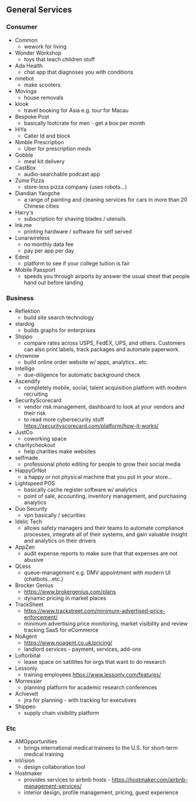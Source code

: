## General Services

### Consumer
* Common
	* wework for living
* Wonder Workshop
	* toys that teach children stuff
* Ada Health
	* chat app that diagnoses you with conditions 
* ninebot
	* make scooters
* Movinga
	* house removals
* klook
	* travel booking for Asia e.g. tour for Macau
* Bespoke Post
	* basically lootcrate for men - get a box per month
* HiYa
	* Caller Id and block
* Nimble Prescription
	* Uber for prescription meds
* Gobble
	* meal kit delivery
* CastBox
	* audio-searchable podcast app
* Zume Pizza
	* store-less pizza company (uses robots...)
* Diandian Yangche
	* a range of painting and cleaning services for cars in more than 20 Chinese cities 
* Harry's 
	* subscription for shaving blades / utensils
* Ink.me
	* printing hardware / software for self served
* Lunarwireless
	* no monthly data fee
	* pay per app per day
* Edmit
	* platform to see if your college tuition is fair
* Mobile Passport
	* speeds you through airports by answer the usual sheet that people hand out before landing

### Business
* Reflektion 
	* build site search technology
* stardog
	* builds graphs for enterprises
* Shippo
	* compare rates across USPS, FedEX, UPS, and others. Customers can also print labels, track packages and automate paperwork.
* chownow
	* build online order website w/ apps, analytics...etc. 
* Intelligo
	* due-diligence for automatic background check
* Ascendify
	* completely mobile, social, talent acquisition platform with modern recruiting
* SecurityScorecard
	* vendor risk management, dashboard to look at your vendors and their risk
	* to read more cybersecurity stuff https://securityscorecard.com/platform/how-it-works/
* JustCo
	* coworking space
* charitycheckout
	* help charities make websites 
* selfmade
	* professional photo editing for people to grow their social media
* HappyOrNot
	* a happy or not physical machine that you put in your store...
* Lightspeed POS 
	* basically cache register software w/ analytics
	* point of sale, accounting, inventory management, and purchasing analytics
* Duo Security
	* vpn basically / securities
* Idelic Tech
	* allows safety managers and their teams to automate compliance processes, integrate all of their systems, and gain valuable insight and analytics on their drivers
* AppZen
	* audit expense reports to make sure that that expenses are not abusive
* QLess
	* queue-management e.g. DMV appointment with modern UI (chatbots...etc.)
* Brocker Genius
	* https://www.brokergenius.com/plans
	* dynamic pricing in market places
* TrackSheet
	* https://www.trackstreet.com/minimum-advertised-price-enforcement/
	* minimum advertising price monitoring, market visibility and review tracking SaaS for eCommerce
* NoAgent
	* https://www.noagent.co.uk/pricing/
	* landlord services - payment, services, add-ons
* Loftorbital
	* lease space on satillites for orgs that want to do research
* Lessonly
	* training employees https://www.lessonly.com/features/
* Morressier
	* planning platform for academic research conferences
* Achievelt
	* jira for planning - with tracking for executives 
* Shippeo
	* supply chain visibility platform

### Etc
* AMOpportunities
	* brings international medical trainees to the U.S. for short-term medical training
* InVision
	* design collaboration tool 
* Hostmaker
	* provides services to airbnb hosts - https://hostmaker.com/airbnb-management-services/
	* interior design, profile management, pricing, guest experience
